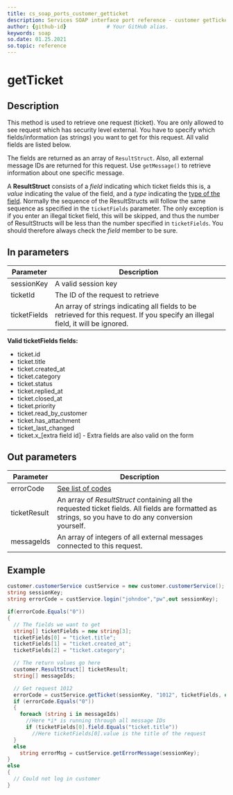 ```yaml
---
title: cs_soap_ports_customer_getticket
description: Services SOAP interface port reference - customer getTicket
author: {github-id}             # Your GitHub alias.
keywords: soap
so.date: 01.25.2021
so.topic: reference
---
```


# getTicket

## Description

This method is used to retrieve one request (ticket). You are only allowed to see request which has security level external. You have to specify which fields/information (as strings) you want to get for this request. All valid fields are listed below.

The fields are returned as an array of `ResultStruct`. Also, all external message IDs are returned for this request. Use `getMessage()` to retrieve information about one specific message.

A **ResultStruct** consists of a *field* indicating which ticket fields this is, a *value* indicating the value of the field, and a *type* indicating the [type of the field][2]. Normally the sequence of the ResultStructs will follow the same sequence as specified in the `ticketFields` parameter. The only exception is if you enter an illegal ticket field, this will be skipped, and thus the number of ResultStructs will be less than the number specified in `ticketFields`. You should therefore always check the *field* member to be sure.

## In parameters

| Parameter | Description |
|---|---|
| sessionKey | A valid session key |
| ticketId | The ID of the request to retrieve |
| ticketFields | An array of strings indicating all fields to be retrieved for this request. If you specify an illegal field, it will be ignored. |

**Valid ticketFields fields:**

* ticket.id
* ticket.title
* ticket.created\_at
* ticket.category
* ticket.status
* ticket.replied\_at
* ticket.closed\_at
* ticket.priority
* ticket.read\_by\_customer
* ticket.has\_attachment
* ticket\_last\_changed
* ticket.x\_\[extra field id\] - Extra fields are also valid on the form

## Out parameters

| Parameter | Description |
|---|---|
| errorCode | [See list of codes][1] |
| ticketResult | An array of *ResultStruct* containing all the requested ticket fields. All fields are formatted as strings, so you have to do any conversion yourself. |
| messageIds | An array of integers of all external messages connected to this request.|

## Example

```csharp
customer.customerService custService = new customer.customerService();
string sessionKey;
string errorCode = custService.login("johndoe","pw",out sessionKey);

if(errorCode.Equals("0"))
{
  // The fields we want to get
  string[] ticketFields = new string[3];
  ticketFields[0] = "ticket.title";
  ticketFields[1] = "ticket.created_at";
  ticketFields[2] = "ticket.category";

  // The return values go here
  customer.ResultStruct[] ticketResult;
  string[] messageIds;

  // Get request 1012
  errorCode = custService.getTicket(sessionKey, "1012", ticketFields, out ticketResult, out messageIds);
  if (errorCode.Equals("0"))
  {
    foreach (string i in messageIds)
      //Here *i* is running through all message IDs
      if (ticketFields[0].field.Equals("ticket.title"))
        //Here ticketFields[0].value is the title of the request
  }
  else
    string errorMsg = custService.getErrorMessage(sessionKey);
}
else
{
  // Could not log in customer
}
```

<!-- Referenced links -->
[1]: ../../error-codes.md
[2]: ../../field-types.md

